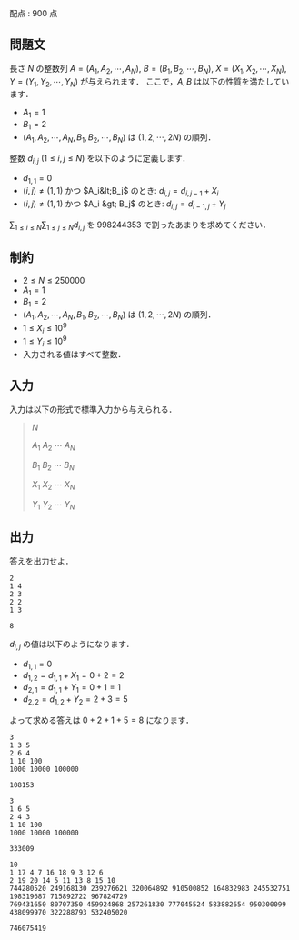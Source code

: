 配点 : $900$ 点

## 問題文

長さ $N$ の整数列 $A=(A_1,A_2,\cdots,A_N)$, $B=(B_1,B_2,\cdots,B_N)$, $X=(X_1,X_2,\cdots,X_N)$, $Y=(Y_1,Y_2,\cdots,Y_N)$ が与えられます．
ここで，$A,B$ は以下の性質を満たしています．

- $A_1=1$
- $B_1=2$
- $(A_1,A_2,\cdots,A_N,B_1,B_2,\cdots,B_N)$ は $(1,2,\cdots,2N)$ の順列．

整数 $d_{i,j}$ ($1 \leq i,j \leq N$) を以下のように定義します．

- $d_{1,1}=0$
- $(i,j) \neq (1,1)$ かつ $A_i&lt;B_j$ のとき: $d_{i,j}=d_{i,j-1}+X_i$
- $(i,j) \neq (1,1)$ かつ $A_i &gt; B_j$ のとき: $d_{i,j}=d_{i-1,j}+Y_j$

$\sum_{1 \leq i \leq N}\sum_{1 \leq j \leq N}d_{i,j}$ を $998244353$ で割ったあまりを求めてください．

## 制約

- $2 \leq N \leq 250000$
- $A_1=1$
- $B_1=2$
- $(A_1,A_2,\cdots,A_N,B_1,B_2,\cdots,B_N)$ は $(1,2,\cdots,2N)$ の順列．
- $1 \leq X_i \leq 10^9$
- $1 \leq Y_i \leq 10^9$
- 入力される値はすべて整数．

## 入力

入力は以下の形式で標準入力から与えられる．

> $N$
> 
> $A_1$ $A_2$ $\cdots$ $A_N$
> 
> $B_1$ $B_2$ $\cdots$ $B_N$
> 
> $X_1$ $X_2$ $\cdots$ $X_N$
> 
> $Y_1$ $Y_2$ $\cdots$ $Y_N$

## 出力

答えを出力せよ．

```input1
2
1 4
2 3
2 2
1 3
```

```output1
8
```

$d_{i,j}$ の値は以下のようになります．

- $d_{1,1}=0$
- $d_{1,2}=d_{1,1}+X_1=0+2=2$
- $d_{2,1}=d_{1,1}+Y_1=0+1=1$
- $d_{2,2}=d_{1,2}+Y_2=2+3=5$

よって求める答えは $0+2+1+5=8$ になります．

```input2
3
1 3 5
2 6 4
1 10 100
1000 10000 100000
```

```output2
108153
```

```input3
3
1 6 5
2 4 3
1 10 100
1000 10000 100000
```

```output3
333009
```

```input4
10
1 17 4 7 16 18 9 3 12 6
2 19 20 14 5 11 13 8 15 10
744280520 249168130 239276621 320064892 910500852 164832983 245532751 198319687 715892722 967824729
769431650 80707350 459924868 257261830 777045524 583882654 950300099 438099970 322288793 532405020
```

```output4
746075419
```